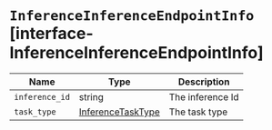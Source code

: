 # `InferenceInferenceEndpointInfo` [interface-InferenceInferenceEndpointInfo]

| Name | Type | Description |
| - | - | - |
| `inference_id` | string | The inference Id |
| `task_type` | [InferenceTaskType](./InferenceTaskType.md) | The task type |
